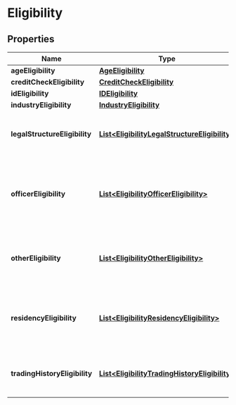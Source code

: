 
# Eligibility

## Properties
Name | Type | Description | Notes
------------ | ------------- | ------------- | -------------
**ageEligibility** | [**AgeEligibility**](AgeEligibility.md) |  |  [optional]
**creditCheckEligibility** | [**CreditCheckEligibility**](CreditCheckEligibility.md) |  |  [optional]
**idEligibility** | [**IDEligibility**](IDEligibility.md) |  |  [optional]
**industryEligibility** | [**IndustryEligibility**](IndustryEligibility.md) |  |  [optional]
**legalStructureEligibility** | [**List&lt;EligibilityLegalStructureEligibility&gt;**](EligibilityLegalStructureEligibility.md) | Legal structure eligibility requirement to access the BCA product. |  [optional]
**officerEligibility** | [**List&lt;EligibilityOfficerEligibility&gt;**](EligibilityOfficerEligibility.md) | Describes the requirement of the officers(owner, partner, directors) to access the BCA product. |  [optional]
**otherEligibility** | [**List&lt;EligibilityOtherEligibility&gt;**](EligibilityOtherEligibility.md) | Other eligibility which is not covered by the main eligibility of the BCA product |  [optional]
**residencyEligibility** | [**List&lt;EligibilityResidencyEligibility&gt;**](EligibilityResidencyEligibility.md) | Countries in which an accountholder can reside and, therefore, be eligible to open an account |  [optional]
**tradingHistoryEligibility** | [**List&lt;EligibilityTradingHistoryEligibility&gt;**](EligibilityTradingHistoryEligibility.md) | Describes the trading history requirements to access the BCA product. |  [optional]



